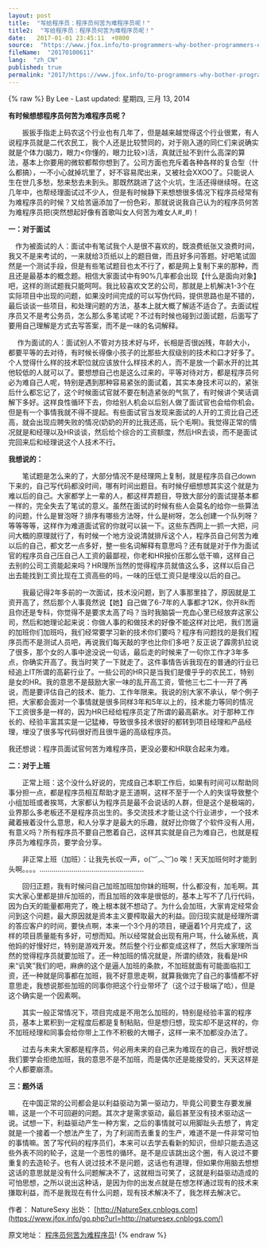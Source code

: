 ```yaml
---
layout: post
title:  "写给程序员：程序员何苦为难程序员呢！"
title2:  "写给程序员：程序员何苦为难程序员呢！"
date:   2017-01-01 23:45:11  +0800
source:  "https://www.jfox.info/to-programmers-why-bother-programmers-embarrassed-programmers.html"
fileName:  "20170100611"
lang:  "zh_CN"
published: true
permalink: "2017/https://www.jfox.info/to-programmers-why-bother-programmers-embarrassed-programmers.html"
---
```

{% raw %}
By Lee - Last updated: 星期四, 三月 13, 2014

**有时候想想程序员何苦为难程序员呢？**

　　扳扳手指走上码农这个行业也有几年了，但是越来越觉得这个行业很累，有人说程序员就是二代农民工，我个人还是比较赞同的，对于刚入道的同仁们来说确实就是个体力(脑力，眼力<你懂的，眼力比较>)活，真就迁扯不到什么高深的算法，基本上你要用的微软都帮你想到了。公司方面也充斥着各种各样的复合型（什么都搞），一不小心就掉坑里了，好不容易爬出来，又被社会XXOO了。只能说人生在世几多愁，愁来愁去未到头。那既然跳进了这个火坑，生活还得继续呀。在这几年中，也帮经理面试过不少人，但是有时候静下来想想很多情况下程序员经常有为难程序员的时候？又给苦逼添加了一份色彩，那就说说我自己认为的程序员何苦为难程序员把(突然想起好像有首歌叫女人何苦为难女人#_#)！

**一：对于面试**

　作为被面试的人：面试中有笔试我个人是很不喜欢的，既浪费纸张又浪费时间，我又不是来考试的，一来就给3页纸以上的题目做，而且好多问答题。好吧笔试固然是一个测试手段，但是有些笔试题目也太不行了，都是网上复制下来的那种，而且还是最基本的概念题。相信大家面试中有90%几率都会出现【什么是面向对象】吧，这样的测试题我只能呵呵。我比较喜欢文艺的公司，那就是上机解决1-3个在实际项目中出现的问题，如果没时间完成的可以写伪代码，提供思路也是不错的，最后谈谈一些项目，和处理问题的方法，基本上就大概了解适不适合了。去面试程序员又不是考公务员，怎么那么多笔试呢？不过有时候也碰到过面试题，后面写了要用自己理解是方式去写答案，而不是一味的名词解释。

　 作为面试的人：面试别人不管对方技术好与坏，长相是否很凶残，年龄大小，都要平等的去对待，有时候长得像小孩子的比那些大叔级别的技术和口才好多了。个人觉得什么样的技术职位就应该放什么样技术的人，而不是放一个薪水开的比其他较低的人就可以了。要想想自己也是这么过来的，平等对待对方，都是程序员何必为难自己人呢，特别是遇到那种容易紧张的面试着，其实本身技术可以的，紧张后什么都忘记了，这个时候面试官就不要在制造紧张的气氛了，有时候讲个笑话调解下多好。这样良性循环下去，你给别人机会以后别人做了面试官也会给你机会。但是有一个事情我就不得不提起。有些面试官当发现来面试的人开的工资比自己还高，就会出现应聘失败的情况(奶奶的开的比我还高，玩个毛啊)。我觉得正常的情况就是和经理以及HR谈谈，然后给个综合的工资额度，然后HR去谈，而不是面试完回来后和经理说这个人技术不行。

**我想说的：**

　　笔试题是怎么来的了，大部分情况不是经理网上复制，就是程序员自己down下来的，自己写代码都没时间，哪有时间出题目。有时候仔细想想其实这个就是为难以后的自己。大家都学上一辈的人，都这样弄题目，导致大部分的面试提基本都一样的，完全失去了笔试的意义。虽然在面试的时候有些人会莫名的给你一些算法的问题，什么是冒泡呀？排序有哪些方法呀，什么是树呀，怎么创建一个队列呀？等等等等，这样作为难道面试官的你就可以装一下。这些东西网上一抓一大把，问问大概的原理就行了，有时候一个地方没说清就排斥这个人，程序员自己何苦为难以后的自己，都文艺一点多好，整一些名词解释有意思吗？还有就是对于作为面试官的程序员自己压自己人工资的最鄙视，你老和HR报价压那么低干嘛，这样自己去别的公司工资能起来吗？HR理所当然的觉得程序员就值这么多，这样以后自己出去能找到工资比现在工资高些的吗，一味的压低工资只是埋没以后的自己。

　　我最记得2年多前的一次面试，技术没问题，到了人事那里挂了，原因就是工资开高了，然后那个人事竟然说【她】自己做了6-7年的人事都才12K，你开8k而且你还是专科，你觉得不是要求太高了吗？当时我脑袋一充血心里已经放弃这家公司，然后和她理论起来说：你做人事的和做技术的好像不能这样对比吧，我们苦逼的加班你们加班吗，我们经常要学习新的技术你们要吗？程序有问题找的是我们程序员而不是测试人员吧，再说我们每天敲的字也比你们多吧？反正说了霹雳扒拉说了很多，那个女的人事中途没说一句话，最后走的时候来了一句你工作才3年多点，你确实开高了。我当时笑了一下就走了。这件事情告诉我现在的普通的行业已经追上IT所谓的高薪行业了。一些公司的HR只是当我们是傻乎乎的农民工，特别是女的HR。我的意思不是鼓励大家一味的乱开高工资，管他三七二十一开了再说，而是要评估自己的技术、能力、工作年限来。我说的别大家不承认，举个例子把，大家都会面对一个事情就是很多同样3年和5年以上的，技术能力等同的情况下工资很多是一样的，因为HR已经给程序员定了所谓的最高薪水。对于那种工作长的、经验丰富其实是一记猛棒，导致很多技术很好的都转到项目经理和产品经理，埋没了很多写代码很好而且很牛逼的高级程序员。

我还想说：程序员面试官何苦为难程序员，更没必要和HR联合起来为难。

**二：对于上班**

　　正常上班：这个没什么好说的，完成自己本职工作后，如果有时间可以帮助同事分担一点，都是程序员相互帮助才是王道啊，这样不至于一个人的失误导致整个小组加班或者挨骂，大家都认为程序员是最不会说话的人群，但是这个是极端的，业界那么多老板还不是程序员出生的。多交流技术才能让这个行业进步，一个技术藏着掖着没什么意思，和人分享才是最大的乐趣，就好比你做了个软件没有人用，有意义吗？所有程序员不要自己憋着自己，这样其实就是自己为难自己，也就是程序员为难程序员，要学会分享。

　　非正常上班（加班）：让我先长叹一声，o(︶︿︶)o 唉！天天加班何时才能到头啊。。。。…………………………………………….

　　回归正题，我有时候问自己加班加班加你妹的班啊，什么都没有，加毛啊。其实大家心里都是排斥加班的，而且加班的效率是很低的，基本上写不了几行代码，因为白天的能量都用完了，晚上根本就不想动了。为什么会加班，大家肯定经常会问到这个问题，最大原因就是资本主义要榨取最大的利益。回归现实就是经理所谓的答应客户的时间，要快点啊，本来一个3个月的项目，硬逼着1个月完成了，这样的项目质量能有多好，可想而知。所以经常就会出现有用户骂，什么破系统，真他妈的好慢好烂，特别是游戏开发。然后整个行业都变成这样了，然后大家理所当然的觉得程序员就要加班了。还一种加班的情况就是，所谓的绩效，我看是HR来“讥笑”我们的吧，麻痹的这个是逼人加班的条款，不加班就面有可能面临扣工资，还一种就是同事都在加班，我不好意思走啊，就算我做完了自己的事情都不好意思走，我想说那些加班的同事你把这个行业带坏了（这个过于极端了哈），但是这个确实是一个因素啊。

　　其实一般正常情况下，项目完成是不用怎么加班的，特别是经验丰富的程序员，基本上累积到一定程度后都是复制粘贴，但是想归想，现实却不是这样的，你不加班经理和同事会给你带上工作不积极的大帽子，这样一来不加都没办法了。

　　过去与未来大家都是程序员，何必用未来的自己来为难现在的自己，我好想说我们要学会拒绝加班，我的意思不是不加班，而是偶尔还是能接受的，天天这样是个人都要崩溃。

**三：题外话**

　　在中国正常的公司都会是以利益驱动为第一驱动力，毕竟公司要生存要发展嘛，这是一个不可回避的问题。其次才是需求驱动，最后甚至没有技术驱动这一说。试想一下，利益驱动产生一种方案，之后的事情就可以用脚趾头去想了，肯定就是一个接着一个想法产生了，为了利润而去重复的生产，难道不是一件非常可怕的事情嘛。苦了写代码的程序员们，本来可以去学去看新的知识，但却只能去造这些外表不同的轮子，这是一个恶性的循环。是不是应该跳出这个圈，有人说过不要重复的去造轮子。也有人说过技术不是问题，这话也有道理，但如果你用脑去想想这话的意思就是没有什么问题解决不了，这就相当可笑了，这就是利益驱动造成的可怕思想，之所以说出这种话，是因为你的出发点就是在想怎样通过现有的技术来搛取利益，而不是我现在有什么问题，现有技术解决不了，我怎样去解决它。

作者： NatureSexy
出处： [http://NatureSex.cnblogs.com](https://www.jfox.info/go.php?url=http://naturesex.cnblogs.com/)

原文地址： [程序员何苦为难程序员](https://www.jfox.info/go.php?url=http://www.jfox.info/url.php?url=http%3A%2F%2Fwww.cnblogs.com%2FNatureSex%2Fp%2F3594955.html)!
{% endraw %}
